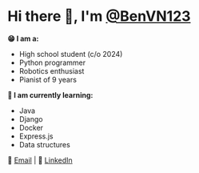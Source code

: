 # Hi there 👋, I'm [@BenVN123](https://github.com/BenVN123)

**😁 I am a:**
- High school student (c/o 2024)
- Python programmer
- Robotics enthusiast
- Pianist of 9 years

**🧠 I am currently learning:**
- Java
- Django
- Docker
- Express.js
- Data structures

📧 [Email](mailto:bnguyen123.vn@gmail.com) | 🔗 [LinkedIn](linkedin.com/in/ben-nguyen-214220209)
